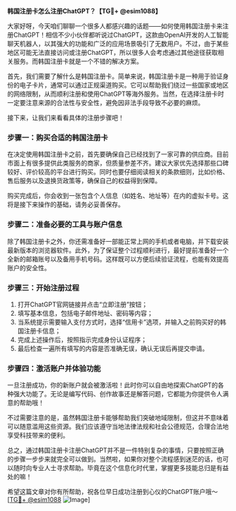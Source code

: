 **韩国注册卡怎么注册ChatGPT？【TG💪+ @esim1088】**

大家好呀，今天咱们聊聊一个很多人都感兴趣的话题——如何使用韩国注册卡来注册ChatGPT！相信不少小伙伴都听说过ChatGPT，这款由OpenAI开发的人工智能聊天机器人，以其强大的功能和广泛的应用场景吸引了无数用户。不过，由于某些地区可能无法直接访问或注册ChatGPT，所以很多人会考虑通过其他途径获取相关服务。而韩国注册卡就是一个不错的解决方案。

首先，我们需要了解什么是韩国注册卡。简单来说，韩国注册卡是一种用于验证身份的电子卡片，通常可以通过正规渠道购买。它可以帮助我们绕过一些国家或地区的网络限制，从而顺利注册和使用ChatGPT等海外服务。当然，在选择注册卡时一定要注意来源的合法性与安全性，避免因非法手段导致不必要的麻烦。

接下来，让我们来看看具体的注册步骤吧！

### 步骤一：购买合适的韩国注册卡

在决定使用韩国注册卡之前，首先要确保自己已经找到了一家可靠的供应商。目前市面上有很多提供此类服务的商家，但质量参差不齐。建议大家优先选择那些口碑较好、评价较高的平台进行购买。同时也要仔细阅读相关的条款细则，比如价格、售后服务以及退换货政策等，确保自己的权益得到保障。

购买完成后，你会收到一张包含个人信息（如姓名、地址等）在内的虚拟卡号。这将是接下来操作的基础，请务必妥善保存。

### 步骤二：准备必要的工具与账户信息

除了韩国注册卡之外，你还需准备好一部能正常上网的手机或者电脑，并下载安装最新版本的浏览器软件。此外，为了保证整个过程顺利进行，最好提前准备好一个全新的邮箱账号以及备用手机号码。这样既可以方便后续验证流程，也能有效提高账户的安全性。

### 步骤三：开始注册过程

1. 打开ChatGPT官网链接并点击“立即注册”按钮；
2. 填写基本信息，包括电子邮件地址、密码等内容；
3. 当系统提示需要输入支付方式时，选择“信用卡”选项，并输入之前购买好的韩国注册卡信息；
4. 完成上述操作后，按照指示完成身份认证程序；
5. 最后检查一遍所有填写的内容是否准确无误，确认无误后再提交申请。

### 步骤四：激活账户并体验功能

一旦注册成功，你的新账户就会被激活啦！此时你可以自由地探索ChatGPT的各种强大功能了。无论是编写代码、创作故事还是解答问题，它都能为你提供令人满意的帮助哦！

不过需要注意的是，虽然韩国注册卡能够帮助我们突破地域限制，但这并不意味着可以随意滥用这些资源。我们应该遵守当地法律法规和社会公德规范，合理合法地享受科技带来的便利。

总之，通过韩国注册卡注册ChatGPT并不是一件特别复杂的事情，只要按照正确的步骤一步步来就完全可以做到。当然啦，如果你对整个流程感到迷茫的话，也可以随时向专业人士寻求帮助。毕竟在这个信息化时代里，掌握更多技能总归是有益处的嘛！

希望这篇文章对你有所帮助，祝各位早日成功注册到心仪的ChatGPT账户哦～ [[TG💪+ @esim1088](https://t.me/s/esim1088) ![Image](https://i.postimg.cc/4NQfJmqS/Snipaste-2025-05-13-00-14-12.png)]